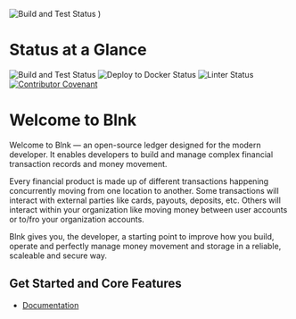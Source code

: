 ![Build and Test Status](https://res.cloudinary.com/dp8bwjdvg/image/upload/v1715242318/Blnk_AVI_tuxwg1.png)
)

# Status at a Glance
 ![Build and Test Status](https://github.com/jerry-enebeli/Blnk/actions/workflows/go.yml/badge.svg)
![Deploy to Docker Status](https://github.com/jerry-enebeli/Blnk/actions/workflows/docker-publish.yml/badge.svg)
![Linter Status](https://github.com/jerry-enebeli/Blnk/actions/workflows/lint.yml/badge.svg)
 [![Contributor Covenant](https://img.shields.io/badge/Contributor%20Covenant-2.1-4baaaa.svg)](code_of_conduct.md)

# Welcome to Blnk
Welcome to Blnk — an open-source ledger designed for the modern developer. It enables developers to build and manage complex financial transaction records and money movement.

Every financial product is made up of different transactions happening concurrently moving from one location to another. Some transactions will interact with external parties like cards, payouts, deposits, etc. Others will interact within your organization like moving money between user accounts or to/fro your organization accounts.

Blnk gives you, the developer, a starting point to improve how you build, operate and perfectly manage money movement and storage in a reliable, scaleable and secure way.

## Get Started and Core Features
- [Documentation](https://docs.blnkledger.com)

